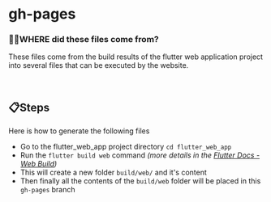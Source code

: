 # gh-pages

### 🕵️‍♂️WHERE did these files come from?
These files come from the build results of the flutter web application project into several files that can be executed by the website. 

<br>

## 📋Steps 
Here is how to generate the following files
- Go to the flutter_web_app project directory ```cd flutter_web_app```
- Run the ```flutter build web``` command _(more details in the [Flutter Docs - Web Build](https://docs.flutter.dev/platform-integration/web/building#build))_
- This will create a new folder ```build/web/``` and it's content
- Then finally all the contents of the ```build/web``` folder will be placed in this ```gh-pages``` branch
